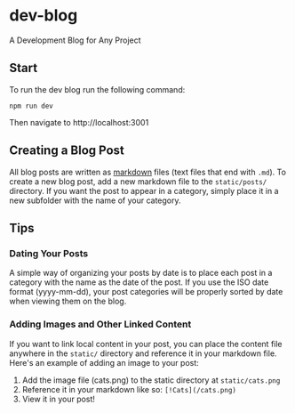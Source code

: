 # dev-blog

A Development Blog for Any Project

## Start

To run the dev blog run the following command:

`npm run dev`

Then navigate to http://localhost:3001

## Creating a Blog Post

All blog posts are written as [markdown](https://www.markdownguide.org/) files (text files that end with `.md`). To create a new blog post, add a new markdown file to the `static/posts/` directory. If you want the post to appear in a category, simply place it in a new subfolder with the name of your category.

## Tips

### Dating Your Posts

A simple way of organizing your posts by date is to place each post in a category with the name as the date of the post. If you use the ISO date format (yyyy-mm-dd), your post categories will be properly sorted by date when viewing them on the blog.

### Adding Images and Other Linked Content

If you want to link local content in your post, you can place the content file anywhere in the `static/` directory and reference it in your markdown file. Here's an example of adding an image to your post:

1. Add the image file (cats.png) to the static directory at `static/cats.png`
2. Reference it in your markdown like so: `[!Cats](/cats.png)`
3. View it in your post!
